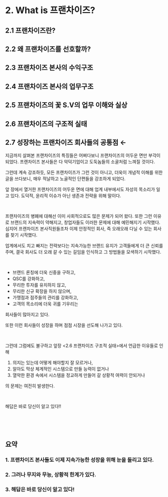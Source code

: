 # 2. What is 프랜차이즈?

## 2.1 프랜차이즈란?

## 2.2 왜 프랜차이즈를 선호할까?

## 2.3 프랜차이즈 본사의 수익구조

## 2.4 프랜차이즈 본사의 업무구조 

## 2.5 프랜차이즈의 꽃 S.V의 업무 이해와 실상 

## 2.6 프랜차이즈의 구조적 실태

## 2.7 성장하는 프랜차이즈 회사들의 공통점 ←

지금까지 살펴본 프랜차이즈의 특징들은 어쩌다보니 프랜차이즈의 어두운 면만 부각이 되었다.
프랜차이즈 본사들은 다 악덕기업이고 도둑놈들의 소굴처럼 느껴질 것이다.

그런데 계속 강조하듯, 모든 프랜차이즈가 그런 것이 아니고,
더욱이 개념적 이해를 위한 글을 쓰다보니, 매우 적날하고 노골적인 단편들을 강조하게 되었다.

앞 장에서 열거한 프랜차이즈의 어두운 면에 대해 업계 내부에서도 자성의 목소리가 일고 있다.
도덕적, 윤리적 이슈가 아닌 생존과 전략을 위해 말이다.

<br>

프랜차이즈의 병폐에 대해선 이미 사회적으로도 많은 문제가 되어 왔다. 또한 그런 이유로 브랜드의 지속력이 약해지고, 창업자들도 이러한 문제에 대해 예민해지기 시작했다. 심지어 프랜차이즈 본사직원들조차 이제 안정적인 회사, 즉 오래오래 다닐 수 있는 회사를 찾기 시작했다. 

업계에서도 치고 빠지는 전략보다는 지속가능한 브랜드 유지가 고객들에게 더 큰 신뢰를 주며, 결국 회사도 더 오래 갈 수 있는 길임을 인식하고 그 방법들을 모색하기 시작했다.

<br>

- 브랜드 론칭에 더욱 신중을 구하고,
- QSC를 강화하고,
- 무리한 투자를 유치하지 않고,
- 무리한 신규 확장을 하지 않으며,
- 가맹점과 점주들의 관리를 강화하고,
- 고객의 목소리에 더욱 귀를 기우리는

회사들이 많아지고 있다.

또한 이런 회사들이 성장을 하며 점점 시장을 선도해 나가고 있다.

<br>

그런데 그럼에도 불구하고 
앞장 <2.6 프랜차이즈 구조적 실태>에서 언급한 이유들로 인해 
1. 의지는 있는데 어떻게 해야할지 잘 모르거나,
2. 알아도 막상 체계적인 시스템으로 만들 능력이 없거나
3. 열악한 환경 속에서 시스템을 정교하게 만들어 갈 상황적 여력이 안되거나

의 문제는 여전히 발생한다.

<br>

해답은 바로 당신이 알고 있다!!



<br><br><br>

## 요약
### 1. 프랜차이즈 본사들도 이제 지속가능한 성장을 위해 눈을 돌리고 있다.
### 2. 그러나 무지와 무능, 상황적 한계가 있다.
### 3. 해답은 바로 당신이 알고 있다!
